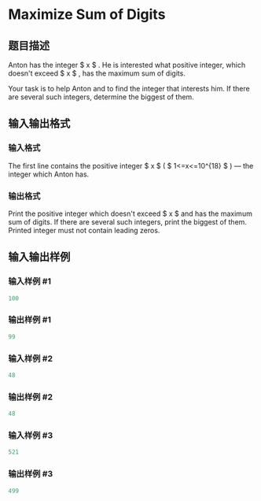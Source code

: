 # Maximize Sum of Digits

## 题目描述

Anton has the integer $ x $ . He is interested what positive integer, which doesn't exceed $ x $ , has the maximum sum of digits.

Your task is to help Anton and to find the integer that interests him. If there are several such integers, determine the biggest of them.

## 输入输出格式

### 输入格式

The first line contains the positive integer $ x $ ( $ 1<=x<=10^{18} $ ) — the integer which Anton has.

### 输出格式

Print the positive integer which doesn't exceed $ x $ and has the maximum sum of digits. If there are several such integers, print the biggest of them. Printed integer must not contain leading zeros.

## 输入输出样例

### 输入样例 #1

```cpp
100

```
### 输出样例 #1

```cpp
99

```
### 输入样例 #2

```cpp
48

```
### 输出样例 #2

```cpp
48

```
### 输入样例 #3

```cpp
521

```
### 输出样例 #3

```cpp
499

```
